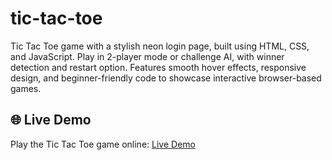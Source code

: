 # tic-tac-toe
Tic Tac Toe game with a stylish neon login page, built using HTML, CSS, and JavaScript. Play in 2-player mode or challenge AI, with winner detection and restart option. Features smooth hover effects, responsive design, and beginner-friendly code to showcase interactive browser-based games.
## 🌐 Live Demo
Play the Tic Tac Toe game online: [Live Demo](https://dharaneesh0308.github.io/tic-tac-toe/login.html)
